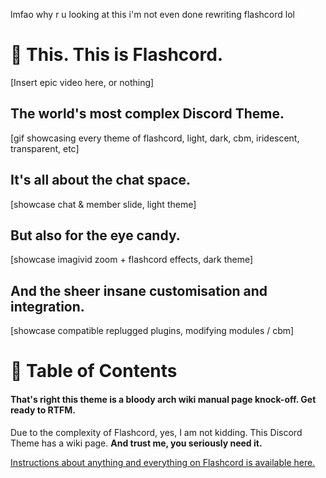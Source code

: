 lmfao why r u looking at this i'm not even done rewriting flashcord lol

# 📸 This. This is Flashcord.
[Insert epic video here, or nothing]
## The world's most complex Discord Theme.
[gif showcasing every theme of flashcord, light, dark, cbm, iridescent, transparent, etc]
## It's all about the chat space.
[showcase chat & member slide, light theme]
## But also for the eye candy.
[showcase imagivid zoom + flashcord effects, dark theme]
## And the sheer insane customisation and integration.
[showcase compatible replugged plugins, modifying modules / cbm]

# 📑 Table of Contents
#### That's right this theme is a bloody arch wiki manual page knock-off. Get ready to RTFM.
Due to the complexity of Flashcord, yes, I am not kidding. This Discord Theme has a wiki page. **And trust me, you seriously need it.**

[Instructions about anything and everything on Flashcord is available here.](https://github.com/SiriusBYT/flashcord/wiki)
